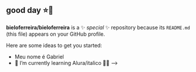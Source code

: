 ## **good day** ⭐👋

**bieloferreira/bieloferreira** is a ✨ _special_ ✨ repository because its `README.md` (this file) appears on your GitHub profile.

Here are some ideas to get you started:

- Meu nome é Gabriel
- 🌱 I’m currently learning Alura/italico 👩‍🦲
-->

